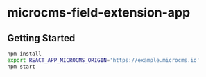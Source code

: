 # microcms-field-extension-app

## Getting Started

```sh
npm install
export REACT_APP_MICROCMS_ORIGIN='https://example.microcms.io'
npm start
```
